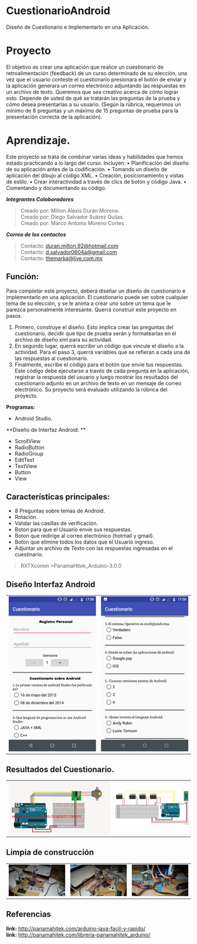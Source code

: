 # CuestionarioAndroid
Diseño de Cuestionario e Implementarlo en una Aplicación.

# Proyecto
El objetivo es crear una aplicación que realice un cuestionario de retroalimentación (feedback) de un
curso determinado de su elección, una vez que el usuario conteste el cuestionario presionara el botón de
enviar y la aplicación generara un correo electrónico adjuntando las respuestas en un archivo de texto.
Queremos que sea creativo acerca de cómo lograr esto. Depende de usted de qué se tratarán las
preguntas de la prueba y cómo desea presentarlas a su usuario. (Según la rúbrica, requerimos un
mínimo de 8 preguntas y un máximo de 15 preguntas de prueba para la presentación correcta de la
aplicación).

# Aprendizaje.
Este proyecto se trata de combinar varias ideas y habilidades que hemos estado practicando a lo largo
del curso. Incluyen:
• Planificación del diseño de su aplicación antes de la codificación.
• Tomando un diseño de aplicación del dibujo al código XML.
• Creación, posicionamiento y vistas de estilo.
• Crear interactividad a través de clics de botón y código Java.
• Comentando y documentando su código.

***Integrantes Colaboradores***
>Creado por: Milton Alexis Durán Moreno.<br />
>Creado por: Diego Salvador Suárez Quijas.<br />
>Creado por: Marco Antonio Moreno Cortes .<br />

***Correo de los contactos***
>Contacto: duran.milton.92@hotmail.com<br />
>Contacto: d.salvador0604a@gmail.com <br />
>Contacto: themarka@live.com.mx <br />

## Función:
Para completar este proyecto, deberá diseñar un diseño de cuestionario e implementarlo en una
aplicación. El cuestionario puede ser sobre cualquier tema de su elección, y se le anima a crear uno
sobre un tema que le parezca personalmente interesante.
Querrá construir este proyecto en pasos.
1. Primero, construye el diseño. Esto implica crear las preguntas del cuestionario, decidir qué tipo de
prueba serán y formatearlas en el archivo de diseño xml para su actividad.
2. En segundo lugar, querrá escribir un código que vincule el diseño a la actividad. Para el paso 3,
querrá variables que se refieran a cada una de las respuestas al cuestionario.
3. Finalmente, escribe el código para el botón que envie tus respuestas. Este código debe ejecutarse
a través de cada pregunta en la aplicación, registrar la respuesta del usuario y luego mostrar los
resultados del cuestionario adjunto en un archivo de texto en un mensaje de correo electrónico.
Su proyecto será evaluado utilizando la rúbrica del proyecto.

**Programas:**
- Android Studio.

**Diseño de Interfaz Android: **
- ScrollView
- RadioButton
- RadioGroup
- EditText
- TextView
- Button
- View

## Características principales: 
 - 8 Preguntas sobre temas de Android.
 - Rotación.
 - Validar las casillas de verificación.
 - Boton para que el Usuario envíe sus respuestas.
 - Boton que redirige al correo electrónico (hotmail y gmail).
 - Boton que elimine todos los datos que el Usuario ingreso.
 - Adjuntar un archivo de Texto con las respuestas ingresadas en el cuestinario.
 
 >RXTXcomm
    >PanamaHitek_Arduino-3.0.0

## Diseño Interfaz Android
<table >
<tr>
<td><img src=https://github.com/MiltonDM/CuestionarioAndroid/blob/master/imagen_Interface/registro_1.png></td>
<td><img src=https://github.com/MiltonDM/CuestionarioAndroid/blob/master/imagen_Interface/registro_2.png></td>
</tr>
</table>

## Resultados del Cuestionario.
<table>
<tr>
<td><img src=https://github.com/MiltonDM/Brazo_Robotico_De_4_Ejes/blob/master/Imagenes/Motor%2028BYJ-48.jpg></td>
<td><img src=https://github.com/MiltonDM/Brazo_Robotico_De_4_Ejes/blob/master/Imagenes/Servos.jpg></td>
</tr>
</table>

## Limpia de construcción
<table>
<tr>
<td><img src=https://github.com/MiltonDM/Brazo_Robotico_De_4_Ejes/blob/master/Imagenes/muestra_1.jpg></td>
<td><img src=https://github.com/MiltonDM/Brazo_Robotico_De_4_Ejes/blob/master/Imagenes/muestra_2.jpg></td>
<td><img src=https://github.com/MiltonDM/Brazo_Robotico_De_4_Ejes/blob/master/Imagenes/32651591_2206281489397157_2244328842627907584_n.jpg></td>
</tr>
</table>

## Referencias
**link:** http://panamahitek.com/arduino-java-facil-y-rapido/<br />
**link:** http://panamahitek.com/libreria-panamahitek_arduino/<br />

